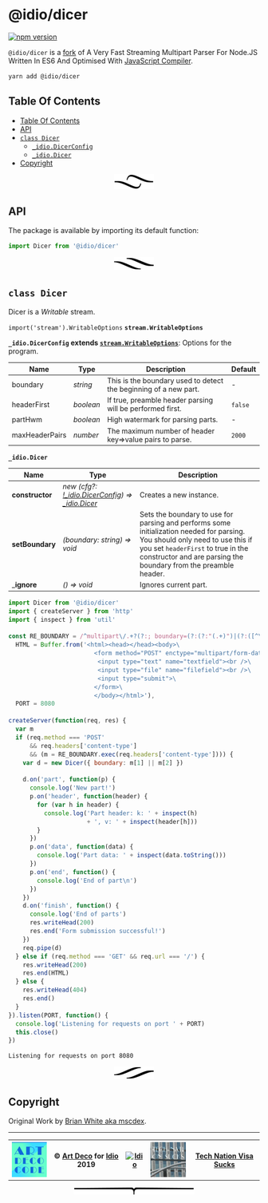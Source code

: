 # @idio/dicer

[![npm version](https://badge.fury.io/js/%40idio%2Fdicer.svg)](https://www.npmjs.com/package/@idio/dicer)

`@idio/dicer` is a [fork](https://github.com/mscdex/dicer) of A Very Fast Streaming Multipart Parser For Node.JS Written In ES6 And Optimised With [JavaScript Compiler](https://compiler.page).

```sh
yarn add @idio/dicer
```

## Table Of Contents

- [Table Of Contents](#table-of-contents)
- [API](#api)
- [`class Dicer`](#class-dicer)
  * [`_idio.DicerConfig`](#type-_idiodicerconfig)
  * [`_idio.Dicer`](#type-_idiodicer)
- [Copyright](#copyright)

<p align="center"><a href="#table-of-contents">
  <img src="/.documentary/section-breaks/0.svg?sanitize=true">
</a></p>

## API

The package is available by importing its default function:

```js
import Dicer from '@idio/dicer'
```

<p align="center"><a href="#table-of-contents">
  <img src="/.documentary/section-breaks/1.svg?sanitize=true">
</a></p>

## `class Dicer`

Dicer is a _Writable_ stream.

`import('stream').WritableOptions` __<a name="type-streamwritableoptions">`stream.WritableOptions`</a>__

<strong><a name="type-_idiodicerconfig">`_idio.DicerConfig`</a> extends [`stream.WritableOptions`](#type-streamwritableoptions)</strong>: Options for the program.

|      Name      |       Type       |                           Description                            | Default |
| -------------- | ---------------- | ---------------------------------------------------------------- | ------- |
| boundary       | <em>string</em>  | This is the boundary used to detect the beginning of a new part. | -       |
| headerFirst    | <em>boolean</em> | If true, preamble header parsing will be performed first.        | `false` |
| partHwm        | <em>boolean</em> | High watermark for parsing parts.                                | -       |
| maxHeaderPairs | <em>number</em>  | The maximum number of header key=&gt;value pairs to parse.       | `2000`  |

<strong><a name="type-_idiodicer">`_idio.Dicer`</a></strong>

|      Name       |                                                                       Type                                                                       |                                                                                                              Description                                                                                                              |
| --------------- | ------------------------------------------------------------------------------------------------------------------------------------------------ | ------------------------------------------------------------------------------------------------------------------------------------------------------------------------------------------------------------------------------------- |
| __constructor__ | <em>new (cfg?: <a href="#type-_idiodicerconfig" title="Options for the program.">!_idio.DicerConfig</a>) => [_idio.Dicer](#type-_idiodicer)</em> | Creates a new instance.                                                                                                                                                                                                               |
| __setBoundary__ | <em>(boundary: string) => void</em>                                                                                                              | Sets the boundary to use for parsing and performs some initialization needed for parsing. You should only need to use this if you set `headerFirst` to true in the constructor and are parsing the boundary from the preamble header. |
| ___ignore__     | <em>() => void</em>                                                                                                                              | Ignores current part.                                                                                                                                                                                                                 |

```js
import Dicer from '@idio/dicer'
import { createServer } from 'http'
import { inspect } from 'util'

const RE_BOUNDARY = /^multipart\/.+?(?:; boundary=(?:(?:"(.+)")|(?:([^\s]+))))$/i,
  HTML = Buffer.from('<html><head></head><body>\
                        <form method="POST" enctype="multipart/form-data">\
                         <input type="text" name="textfield"><br />\
                         <input type="file" name="filefield"><br />\
                         <input type="submit">\
                        </form>\
                        </body></html>'),
  PORT = 8080

createServer(function(req, res) {
  var m
  if (req.method === 'POST'
      && req.headers['content-type']
      && (m = RE_BOUNDARY.exec(req.headers['content-type']))) {
    var d = new Dicer({ boundary: m[1] || m[2] })

    d.on('part', function(p) {
      console.log('New part!')
      p.on('header', function(header) {
        for (var h in header) {
          console.log('Part header: k: ' + inspect(h)
                      + ', v: ' + inspect(header[h]))
        }
      })
      p.on('data', function(data) {
        console.log('Part data: ' + inspect(data.toString()))
      })
      p.on('end', function() {
        console.log('End of part\n')
      })
    })
    d.on('finish', function() {
      console.log('End of parts')
      res.writeHead(200)
      res.end('Form submission successful!')
    })
    req.pipe(d)
  } else if (req.method === 'GET' && req.url === '/') {
    res.writeHead(200)
    res.end(HTML)
  } else {
    res.writeHead(404)
    res.end()
  }
}).listen(PORT, function() {
  console.log('Listening for requests on port ' + PORT)
  this.close()
})
```
```
Listening for requests on port 8080
```

<p align="center"><a href="#table-of-contents">
  <img src="/.documentary/section-breaks/2.svg?sanitize=true">
</a></p>

## Copyright

Original Work by [Brian White aka mscdex](https://github.com/mscdex/dicer).

---

<table>
  <tr>
    <th>
      <a href="https://artd.eco">
        <img width="100" src="https://raw.githubusercontent.com/wrote/wrote/master/images/artdeco.png"
          alt="Art Deco">
      </a>
    </th>
    <th>© <a href="https://artd.eco">Art Deco</a> for <a href="https://idio.cc">Idio</a> 2019</th>
    <th>
      <a href="https://idio.cc">
        <img src="https://avatars3.githubusercontent.com/u/40834161?s=100" width="100" alt="Idio">
      </a>
    </th>
    <th>
      <a href="https://www.technation.sucks" title="Tech Nation Visa">
        <img width="100" src="https://raw.githubusercontent.com/idiocc/cookies/master/wiki/arch4.jpg"
          alt="Tech Nation Visa">
      </a>
    </th>
    <th><a href="https://www.technation.sucks">Tech Nation Visa Sucks</a></th>
  </tr>
</table>

<p align="center"><a href="#table-of-contents">
  <img src="/.documentary/section-breaks/-1.svg?sanitize=true">
</a></p>